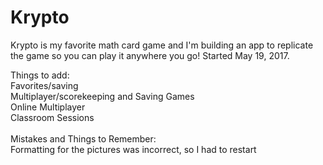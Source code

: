 # Krypto
Krypto is my favorite math card game and I'm building an app to replicate the game so you can play it anywhere you go!
Started May 19, 2017.

Things to add: <br />
Favorites/saving <br />
Multiplayer/scorekeeping and Saving Games <br />
Online Multiplayer <br />
Classroom Sessions <br />
<br />
Mistakes and Things to Remember: <br />
Formatting for the pictures was incorrect, so I had to restart <br />
